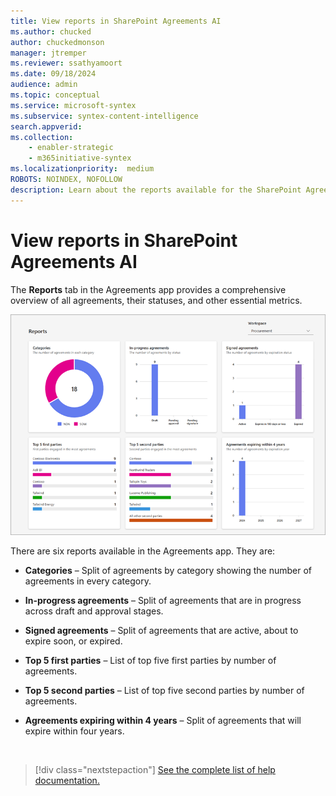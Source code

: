 ```yaml
---
title: View reports in SharePoint Agreements AI
ms.author: chucked
author: chuckedmonson
manager: jtremper
ms.reviewer: ssathyamoort
ms.date: 09/18/2024
audience: admin
ms.topic: conceptual
ms.service: microsoft-syntex
ms.subservice: syntex-content-intelligence
search.appverid: 
ms.collection: 
    - enabler-strategic
    - m365initiative-syntex
ms.localizationpriority:  medium
ROBOTS: NOINDEX, NOFOLLOW
description: Learn about the reports available for the SharePoint Agreements AI solution.
---
```


# View reports in SharePoint Agreements AI

The **Reports** tab in the Agreements app provides a comprehensive overview of all agreements, their statuses, and other essential metrics.

   ![A screenshot of the Reports page.](../../media/content-understanding/agreements-reports.png)

There are six reports available in the Agreements app. They are:

- **Categories** – Split of agreements by category showing the number of agreements in every category.

- **In-progress agreements** – Split of agreements that are in progress across draft and approval stages.

- **Signed agreements** – Split of agreements that are active, about to expire soon, or expired.

- **Top 5 first parties** – List of top five first parties by number of agreements.

- **Top 5 second parties** – List of top five second parties by number of agreements.

- **Agreements expiring within 4 years** – Split of agreements that will expire within four years.

<br>

> [!div class="nextstepaction"]
> [See the complete list of help documentation.](agreements-overview.md#help-documentation)